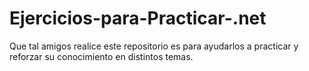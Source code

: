 # Ejercicios-para-Practicar-.net
Que tal amigos realice este repositorio es para ayudarlos a practicar y reforzar su conocimiento en distintos temas.
